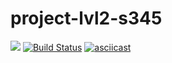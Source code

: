 # project-lvl2-s345
<a href="https://codeclimate.com/github/MolchanovVadim/project-lvl2-s345/maintainability"><img src="https://api.codeclimate.com/v1/badges/b53399ecb11e4928011b/maintainability" /></a>
[![Build Status](https://travis-ci.com/MolchanovVadim/project-lvl2-s345.svg?branch=master)](https://travis-ci.com/MolchanovVadim/project-lvl2-s345)
[![asciicast](https://asciinema.org/a/3WJEvSVdy9Lu1QygVpqgagwyO.png)](https://asciinema.org/a/3WJEvSVdy9Lu1QygVpqgagwyO)